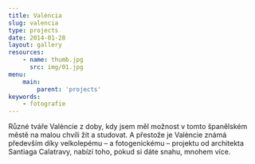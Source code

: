 ```yaml
---
title: València
slug: valencia
type: projects
date: 2014-01-28
layout: gallery
resources:
    - name: thumb.jpg
      src: img/01.jpg
menu:
    main:
        parent: 'projects'
keywords:
    - fotografie
---
```


Různé tváře Valèncie z doby, kdy jsem měl možnost v tomto španělském městě na malou chvíli žít a studovat. A přestože je Valèncie známá především díky velkolepému – a fotogenickému – projektu od architekta Santiaga Calatravy, nabízí toho, pokud si dáte snahu, mnohem více.